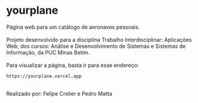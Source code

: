 # yourplane
Página web para um catálogo de aeronaves pessoais. <br>
<br>Projeto desenvolvido para a disciplina Trabalho Interdisciplinar: Aplicações Web, dos cursos: Análise e Desenvolvimento de Sistemas e Sistemas de Informação, da PUC Minas Betim.<br>
<br>Para visualizar a página, basta ir para esse endereço:<br>
```
https://yourplane.vercel.app
```
<br>Realizado por: Felipe Crelier e Pedro Matta</p>
